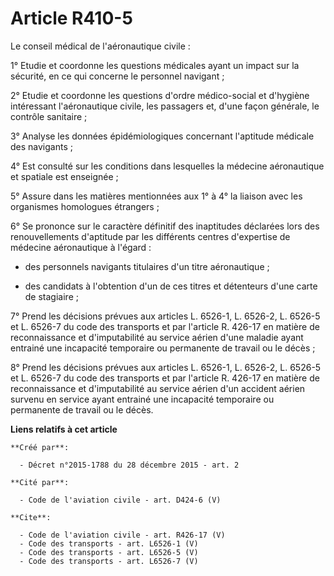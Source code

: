# Article R410-5

Le conseil médical de l'aéronautique civile : 

1° Etudie et coordonne les questions médicales ayant un impact sur la sécurité, en ce qui concerne le personnel navigant ; 

2° Etudie et coordonne les questions d'ordre médico-social et d'hygiène intéressant l'aéronautique civile, les passagers et,
d'une façon générale, le contrôle sanitaire ; 

3° Analyse les données épidémiologiques concernant l'aptitude médicale des navigants ; 

4° Est consulté sur les conditions dans lesquelles la médecine aéronautique et spatiale est enseignée ; 

5° Assure dans les matières mentionnées aux 1° à 4° la liaison avec les organismes homologues étrangers ; 

6° Se prononce sur le caractère définitif des inaptitudes déclarées lors des renouvellements d'aptitude par les différents
centres d'expertise de médecine aéronautique à l'égard :

- des personnels navigants titulaires d'un titre aéronautique ;

- des candidats à l'obtention d'un de ces titres et détenteurs d'une carte de stagiaire ; 

7° Prend les décisions prévues aux articles L. 6526-1, L. 6526-2, L. 6526-5 et L. 6526-7 du code des transports et par
l'article R. 426-17 en matière de reconnaissance et d'imputabilité au service aérien d'une maladie ayant entrainé une
incapacité temporaire ou permanente de travail ou le décès ; 

8° Prend les décisions prévues aux articles L. 6526-1, L. 6526-2, L. 6526-5 et L. 6526-7 du code des transports et par
l'article R. 426-17 en matière de reconnaissance et d'imputabilité au service aérien d'un accident aérien survenu en service
ayant entrainé une incapacité temporaire ou permanente de travail ou le décès.

**Liens relatifs à cet article**

	**Créé par**:

	  - Décret n°2015-1788 du 28 décembre 2015 - art. 2

	**Cité par**:

	  - Code de l'aviation civile - art. D424-6 (V)

	**Cite**:

	  - Code de l'aviation civile - art. R426-17 (V)
	  - Code des transports - art. L6526-1 (V)
	  - Code des transports - art. L6526-5 (V)
	  - Code des transports - art. L6526-7 (V)
